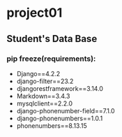 # project01
## Student's Data Base

### pip freeze(requirements): 
* Django==4.2.2
* django-filter==23.2
* djangorestframework==3.14.0
* Markdown==3.4.3
* mysqlclient==2.2.0
* django-phonenumber-field==7.1.0
* django-phonenumbers==1.0.1
* phonenumbers==8.13.15


